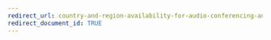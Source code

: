```yaml
---
redirect_url: country-and-region-availability-for-audio-conferencing-and-calling-plans
redirect_document_id: TRUE 
---
```

